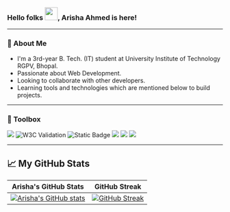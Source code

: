 ### Hello folks <img src="https://raw.githubusercontent.com/MartinHeinz/MartinHeinz/master/wave.gif" width="30px">, Arisha Ahmed is here!

---

### 🚀 About Me
- I'm a 3rd-year B. Tech. (IT) student at University Institute of Technology RGPV, Bhopal.
- Passionate about Web Development.
- Looking to collaborate with other developers. 
- Learning tools and technologies which are mentioned below to build projects.

---

### 🧰 Toolbox
![](https://img.shields.io/badge/CPP-7AB5CF?style=for-the-badge&logo=cplusplus&logoColor=white)
![W3C Validation](https://img.shields.io/w3c-validation/:parser)
![Static Badge](https://img.shields.io/badge/:badgeContent)
![](https://img.shields.io/badge/Git-3E2C00?style=for-the-badge&logo=git&logoColor=F1502F)
![](https://img.shields.io/badge/GitHub-fafafa?style=for-the-badge&logo=github&logoColor=4078c0)
![](https://img.shields.io/badge/Canva-%2300C4CC.svg?&style=for-the-badge&logo=Canva&logoColor=white)

---
  
## &#x1f4c8; My GitHub Stats
| Arisha's GitHub Stats | GitHub Streak |
| --- | --- |
[![Arisha's GitHub stats](https://github-readme-stats.vercel.app/api?username=Arisha110&show_icons=true)](https://github.com/Arisha110) | [![GitHub Streak](https://github-readme-streak-stats.herokuapp.com?user=Arisha110)](https://github.com/Arisha110) |
